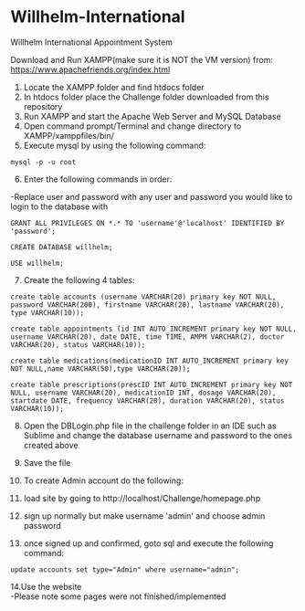 # Willhelm-International
Willhelm International Appointment System

Download and Run XAMPP(make sure it is NOT the VM version) from: <br />
https://www.apachefriends.org/index.html
  
1. Locate the XAMPP folder and find htdocs folder <br />
2. In htdocs folder place the Challenge folder downloaded from this repository <br />
3. Run XAMPP and start the Apache Web Server and MySQL Database <br />
4. Open command prompt/Terminal and change directory to XAMPP/xamppfiles/bin/ <br />
5. Execute mysql by using the following command:

`mysql -p -u root`


6. Enter the following commands in order:

-Replace user and password with any user and password you would like to login to the database with

`GRANT ALL PRIVILEGES ON *.* TO 'username'@'localhost' IDENTIFIED BY 'password';`

`CREATE DATABASE willhelm;`

`USE willhelm;`




7. Create the following 4 tables:

`create table accounts (username VARCHAR(20) primary key NOT NULL, password VARCHAR(200), firstname VARCHAR(20), lastname VARCHAR(20), type VARCHAR(10));`

`create table appointments (id INT AUTO_INCREMENT primary key NOT NULL, username VARCHAR(20), date DATE, time TIME, AMPM VARCHAR(2), doctor VARCHAR(20), status VARCHAR(10));`

`create table medications(medicationID INT AUTO_INCREMENT primary key NOT NULL,name VARCHAR(50),type VARCHAR(20));`

`create table prescriptions(prescID INT AUTO_INCREMENT primary key NOT NULL, username VARCHAR(20), medicationID INT, dosage VARCHAR(20), startdate DATE, frequency VARCHAR(20), duration VARCHAR(20), status VARCHAR(10));`




8. Open the DBLogin.php file in the challenge folder in an IDE such as Sublime and change the database username and password to the ones created above <br />
9. Save the file




10. To create Admin account do the following: <br />
11. load site by going to http://localhost/Challenge/homepage.php <br />
12. sign up normally but make username 'admin' and choose admin password <br />
13. once signed up and confirmed, goto sql and execute the following command: <br />

`update accounts set type="Admin" where username="admin";`



14.Use the website <br />
-Please note some pages were not finished/implemented
